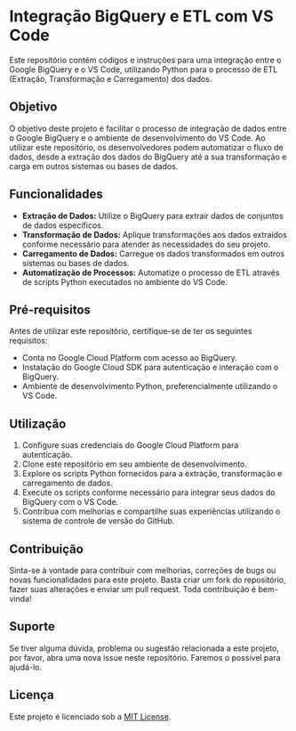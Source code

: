# Integração BigQuery e ETL com VS Code

Este repositório contém códigos e instruções para uma integração entre o Google BigQuery e o VS Code, utilizando Python para o processo de ETL (Extração, Transformação e Carregamento) dos dados.

## Objetivo

O objetivo deste projeto é facilitar o processo de integração de dados entre o Google BigQuery e o ambiente de desenvolvimento do VS Code. Ao utilizar este repositório, os desenvolvedores podem automatizar o fluxo de dados, desde a extração dos dados do BigQuery até a sua transformação e carga em outros sistemas ou bases de dados.

## Funcionalidades

- **Extração de Dados:** Utilize o BigQuery para extrair dados de conjuntos de dados específicos.
- **Transformação de Dados:** Aplique transformações aos dados extraídos conforme necessário para atender às necessidades do seu projeto.
- **Carregamento de Dados:** Carregue os dados transformados em outros sistemas ou bases de dados.
- **Automatização de Processos:** Automatize o processo de ETL através de scripts Python executados no ambiente do VS Code.

## Pré-requisitos

Antes de utilizar este repositório, certifique-se de ter os seguintes requisitos:

- Conta no Google Cloud Platform com acesso ao BigQuery.
- Instalação do Google Cloud SDK para autenticação e interação com o BigQuery.
- Ambiente de desenvolvimento Python, preferencialmente utilizando o VS Code.

## Utilização

1. Configure suas credenciais do Google Cloud Platform para autenticação.
2. Clone este repositório em seu ambiente de desenvolvimento.
3. Explore os scripts Python fornecidos para a extração, transformação e carregamento de dados.
4. Execute os scripts conforme necessário para integrar seus dados do BigQuery com o VS Code.
5. Contribua com melhorias e compartilhe suas experiências utilizando o sistema de controle de versão do GitHub.

## Contribuição

Sinta-se à vontade para contribuir com melhorias, correções de bugs ou novas funcionalidades para este projeto. Basta criar um fork do repositório, fazer suas alterações e enviar um pull request. Toda contribuição é bem-vinda!

## Suporte

Se tiver alguma dúvida, problema ou sugestão relacionada a este projeto, por favor, abra uma nova issue neste repositório. Faremos o possível para ajudá-lo.

## Licença

Este projeto é licenciado sob a [MIT License](LICENSE).
